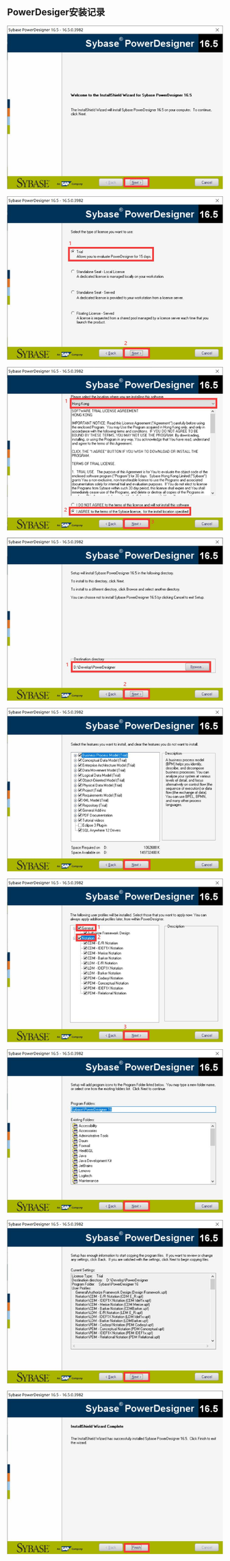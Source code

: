 ## PowerDesiger安装记录

![](assets/PowerDesiger安装记录/2191564-20210823084601712-1234625346.jpg)

![](assets/PowerDesiger安装记录/2191564-20210823084610874-892534101.jpg)

![](assets/PowerDesiger安装记录/2191564-20210823084618865-619654607.jpg)

![](assets/PowerDesiger安装记录/2191564-20210823084625606-2114528449.jpg)

![](assets/PowerDesiger安装记录/2191564-20210823084632358-313288031.jpg)

![](assets/PowerDesiger安装记录/2191564-20210823084638607-429210287.jpg)

![](assets/PowerDesiger安装记录/2191564-20210823084647741-2056533202.jpg)

![](assets/PowerDesiger安装记录/2191564-20210823084653687-1309478.jpg)

![](assets/PowerDesiger安装记录/2191564-20210823084659650-341175789.jpg)